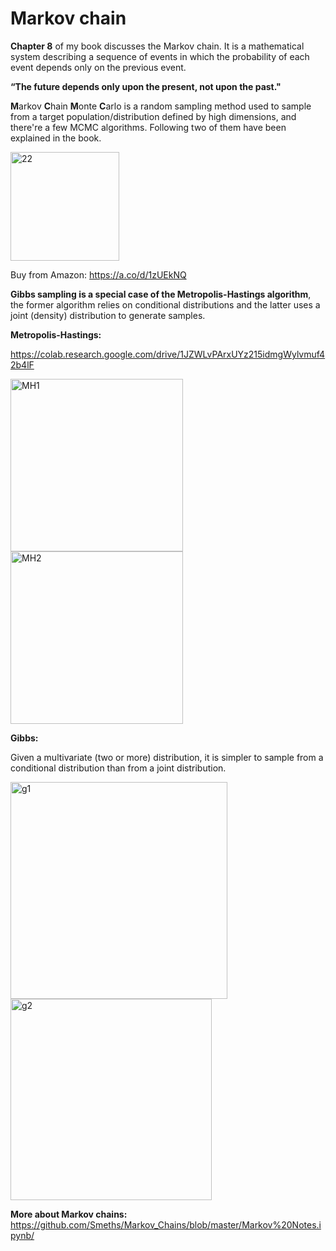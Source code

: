 
# Markov chain

**Chapter 8** of my book discusses the Markov chain. It is a mathematical system describing a sequence of events in which the probability of each event depends only on the previous event.

 **“The future depends only upon the present, not upon the past."**

**M**arkov **C**hain **M**onte **C**arlo is a random sampling method used to sample from a target population/distribution defined by high dimensions, and there're a few MCMC algorithms. Following two of them have been explained in the book.   

<img width="174" alt="22" src="https://github.com/user-attachments/assets/ac96a335-b68f-411e-bb73-85ba84ed70aa">

Buy from Amazon: https://a.co/d/1zUEkNQ

**Gibbs sampling is a special case of the Metropolis-Hastings algorithm**, the former algorithm relies on conditional distributions and the latter uses a joint (density) distribution to generate samples.

**Metropolis-Hastings:**

https://colab.research.google.com/drive/1JZWLvPArxUYz215idmgWylvmuf42b4lF



<img width="276" alt="MH1" src="https://github.com/user-attachments/assets/744fcf54-3cd2-408f-9cb9-224b822f179a">

<img width="276" alt="MH2" src="https://github.com/user-attachments/assets/43b5d6c8-e89c-42b8-8314-115693133e5e">


**Gibbs:**

Given a multivariate (two or more) distribution, it is simpler to sample from a conditional distribution than from a joint distribution.

<img width="347" alt="g1" src="https://github.com/user-attachments/assets/1a28c36f-a58b-4ba1-a3cd-af611bfca32e">
<img width="322" alt="g2" src="https://github.com/user-attachments/assets/9e593afd-ec97-4cd0-9bf1-66d4b885696b">


**More about Markov chains:** https://github.com/Smeths/Markov_Chains/blob/master/Markov%20Notes.ipynb/



